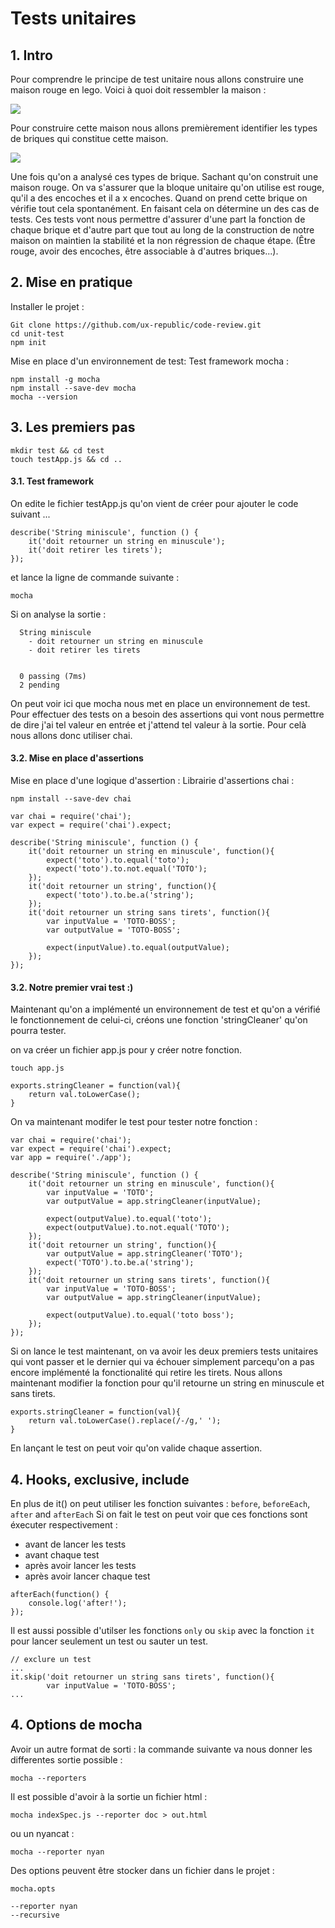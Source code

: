 # Tests unitaires

## 1. Intro

Pour comprendre le principe de test unitaire nous allons construire une maison rouge en lego. Voici à quoi doit ressembler la maison :

![](http://logu-kirou.com/tmp/maison.png)

Pour construire cette maison nous allons premièrement identifier les types de briques qui constitue cette maison.

![](http://logu-kirou.com/tmp/blocs.png)


Une fois qu'on a analysé ces types de brique. Sachant qu'on construit une maison rouge. On va s'assurer que la bloque unitaire qu'on utilise est rouge, qu'il a des encoches et il a x encoches. Quand on prend cette brique on vérifie tout cela spontanément. En faisant cela on détermine un des cas de tests. Ces tests vont nous permettre d'assurer  d'une part la fonction de chaque brique et d'autre part que tout au long de la construction de notre maison on maintien la stabilité et la non régression de chaque étape.
(Être rouge, avoir des encoches,  être associable à d'autres briques...).

## 2. Mise en pratique


Installer le projet :
```
Git clone https://github.com/ux-republic/code-review.git
cd unit-test
npm init
```
Mise en place d'un environnement de test: Test framework mocha :
```
npm install -g mocha
npm install --save-dev mocha
mocha --version
```

## 3. Les premiers pas

```
mkdir test && cd test
touch testApp.js && cd ..
```
#### 3.1. Test framework

On edite le fichier testApp.js qu'on vient de créer pour ajouter le code suivant ...

```
describe('String miniscule', function () {
	it('doit retourner un string en minuscule');
	it('doit retirer les tirets');
});

```
et lance la ligne de commande suivante :
```
mocha
```

Si on analyse la sortie :

```
  String miniscule
    - doit retourner un string en minuscule
    - doit retirer les tirets


  0 passing (7ms)
  2 pending
```

On peut voir ici que mocha nous met en place un environnement de test. Pour effectuer des tests on a besoin des assertions qui vont nous permettre de dire j'ai tel valeur en entrée et j'attend tel valeur à la sortie.
Pour celà nous allons donc utiliser chai.

#### 3.2. Mise en place d'assertions

Mise en place d'une logique d'assertion : Librairie d'assertions chai :
```
npm install --save-dev chai
```

```
var chai = require('chai');
var expect = require('chai').expect;

describe('String miniscule', function () {
	it('doit retourner un string en minuscule', function(){
		expect('toto').to.equal('toto');
		expect('toto').to.not.equal('TOTO');
	});
	it('doit retourner un string', function(){
		expect('toto').to.be.a('string');
	});
	it('doit retourner un string sans tirets', function(){
		var inputValue = 'TOTO-BOSS';
		var outputValue = 'TOTO-BOSS';

		expect(inputValue).to.equal(outputValue);
	});
});

```
#### 3.2. Notre premier vrai test :) 

Maintenant qu'on a implémenté un environnement de test et qu'on a vérifié le fonctionnement de celui-ci, créons une fonction 'stringCleaner' qu'on pourra tester.

on va créer un fichier app.js pour y créer notre fonction.
```
touch app.js
```

```
exports.stringCleaner = function(val){
	return val.toLowerCase();
}
```

On va maintenant modifer le test pour tester notre fonction :

```
var chai = require('chai');
var expect = require('chai').expect;
var app = require('./app');

describe('String miniscule', function () {
	it('doit retourner un string en minuscule', function(){
		var inputValue = 'TOTO';
		var outputValue = app.stringCleaner(inputValue);

		expect(outputValue).to.equal('toto');
		expect(outputValue).to.not.equal('TOTO');
	});
	it('doit retourner un string', function(){
		var outputValue = app.stringCleaner('TOTO');
		expect('TOTO').to.be.a('string');
	});
	it('doit retourner un string sans tirets', function(){
		var inputValue = 'TOTO-BOSS';
		var outputValue = app.stringCleaner(inputValue);

		expect(outputValue).to.equal('toto boss');
	});
});

```
Si on lance le test maintenant, on va avoir les deux premiers tests unitaires qui vont passer et le dernier qui va échouer simplement parcequ'on a pas encore implémenté la fonctionalité qui retire les tirets. Nous allons maintenant modifier la fonction pour qu'il retourne un string en minuscule et sans tirets.

```
exports.stringCleaner = function(val){
	return val.toLowerCase().replace(/-/g,' ');
}
```

En lançant le test on peut voir qu'on valide chaque assertion. 

## 4. Hooks, exclusive, include

En plus de it() on peut utiliser les fonction suivantes : 
```before```, ```beforeEach```, ```after``` and ```afterEach```
Si on fait le test on peut voir que ces fonctions sont éxecuter respectivement : 
 - avant de lancer les tests 
 - avant chaque test 
 - après avoir lancer les tests
 - après avoir lancer chaque test

```
afterEach(function() {
    console.log('after!');
});
```

Il est aussi possible d'utilser les fonctions ```only``` ou ```skip``` avec la fonction ```it``` pour lancer seulement un test ou sauter un test. 

```
// exclure un test
...
it.skip('doit retourner un string sans tirets', function(){
		var inputValue = 'TOTO-BOSS';
...
```

## 4. Options de mocha

Avoir un autre format de sorti : la commande suivante va nous donner les differentes sortie possible :

```
mocha --reporters
```

Il est possible d'avoir à la sortie un fichier html : 
```
mocha indexSpec.js --reporter doc > out.html
```

ou un nyancat : 
```
mocha --reporter nyan
```

Des options peuvent être stocker dans un fichier dans le projet : 
```
mocha.opts
```

```
--reporter nyan
--recursive
```

